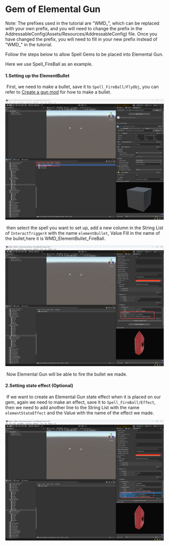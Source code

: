 # Gem of Elemental Gun

Note: The prefixes used in the tutorial are "WMD\_", which can be replaced with your own prefix, and you will need to change the prefix in the AddressableConfig(Assets/Resources/AddressableConfig) file. Once you have changed the prefix, you will need to fill in your new prefix instead of "WMD\_" in the tutorial.



Follow the steps below to allow Spell Gems to be placed into Elemental Gun.

Here we use Spell_FireBall as an example.

#### 1.Setting up the ElementBullet

​	First, we need to make a bullet, save it to `Spell_FireBall/FlyObj`, you can refer to  [Create a gun mod](./advanced-create-a-gun-mod) for how to make a bullet. 

![ImpactSound](12.gem-of-elementalgun/savebullet.png)



​	then select the spell you want to set up, add a new column in the String List of `InteractTriggerX` with the name `elementBullet`, Value Fill in the name of the bullet,here it is WMD_ElementBullet_FireBall.

![ImpactSound](12.gem-of-elementalgun/bullet.png)

​	Now Elemental Gun will be able to fire the bullet we made.

#### 2.Setting state effect (Optional)

​	If we want to create an Elemental Gun state effect when it is placed on our gem, again we need to make an effect, save it to `Spell_FireBall/Effect`, then we need to add another line to the String List with the name `elementStateEffect` and the Value with the name of the effect we made.

![ImpactSound](12.gem-of-elementalgun/stateeffect.png)

